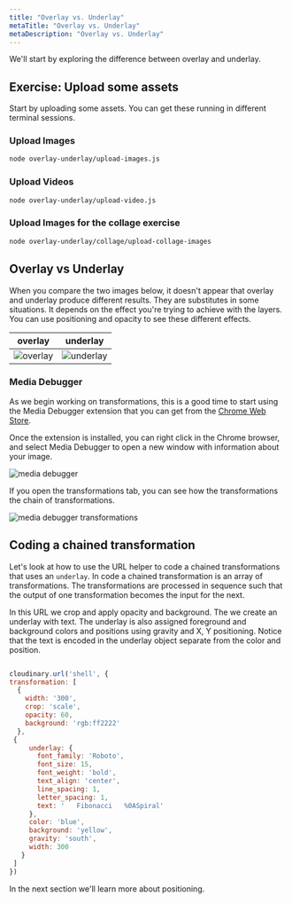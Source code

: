 ```yaml
---
title: "Overlay vs. Underlay"
metaTitle: "Overlay vs. Underlay"
metaDescription: "Overlay vs. Underlay"
---
```


We'll start by exploring the difference between overlay and underlay. 

## Exercise: Upload some assets
Start by uploading some assets. You can get these running in different terminal sessions.

### Upload Images

```bash
node overlay-underlay/upload-images.js 
```
### Upload Videos

```bash
node overlay-underlay/upload-video.js
```

### Upload Images for the collage exercise

```bash
node overlay-underlay/collage/upload-collage-images
```

## Overlay vs Underlay

When you compare the two images below, it doesn't appear that overlay and underlay produce different results. They are substitutes in some situations.  It depends on the effect you're trying to achieve with the layers.  You can use positioning and opacity to see these different effects. 

overlay|underlay
:-------------------------:|:-------------------------:
![overlay](https://res.cloudinary.com/cloudinary-training/image/upload/v1590884870/book/overlay.png)|![underlay](https://res.cloudinary.com/cloudinary-training/image/upload/v1590884728/book/underlay.png)

### Media Debugger
As we begin working on transformations, this is a good time to start using the Media Debugger extension that you can get from the [Chrome Web Store](https://chrome.google.com/webstore/detail/cloudinary-debugger/ehnkhkglbafecknplfmjklnnjimokpkg).

Once the extension is installed, you can right click in the Chrome browser, and select Media Debugger to open a new window with information about your image.

![media debugger](https://chrome.google.com/webstore/detail/cloudinary-debugger/ehnkhkglbafecknplfmjklnnjimokpkg)

If you open the transformations tab, you can see how the transformations the chain of transformations.

![media debugger transformations](https://res.cloudinary.com/cloudinary-training/image/upload/v1590885395/book/ou-media-debugger-transform.png)

## Coding a chained transformation

Let's look at how to use the URL helper to code a chained transformations that uses an `underlay`. In code a chained transformation is an array of transformations.  The transformations are processed in sequence such that the output of one transformation becomes the input for the next.

In this URL we crop and apply opacity and background.  The we create an underlay with text.  The underlay is also assigned foreground and background colors and positions using gravity and X, Y positioning.  Notice that the text is encoded in the underlay object separate from the color and position.

```javascript

cloudinary.url('shell', {
transformation: [
  {
    width: '300',
    crop: 'scale',
    opacity: 60,
    background: 'rgb:ff2222'
  },
 {
     underlay: {
       font_family: 'Roboto',
       font_size: 15,
       font_weight: 'bold',
       text_align: 'center',
       line_spacing: 1,
       letter_spacing: 1,
       text: '   Fibonacci   %0ASpiral'
     },
     color: 'blue',
     background: 'yellow',
     gravity: 'south',
     width: 300
   }
 ]
})

```
In the next section we'll learn more about positioning.
